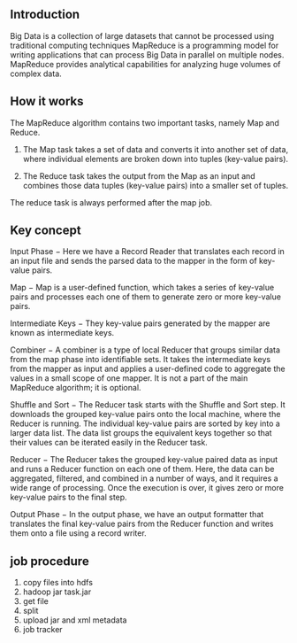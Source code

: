 ## Introduction
Big Data is a collection of large datasets that cannot be processed using traditional computing techniques
MapReduce is a programming model for writing applications that can process Big Data in parallel on multiple nodes. MapReduce provides analytical capabilities for analyzing huge volumes of complex data.

## How it works
The MapReduce algorithm contains two important tasks, namely Map and Reduce.

1. The Map task takes a set of data and converts it into another set of data, where individual elements are broken down into tuples (key-value pairs).

2. The Reduce task takes the output from the Map as an input and combines those data tuples (key-value pairs) into a smaller set of tuples.

The reduce task is always performed after the map job.


## Key concept
Input Phase − Here we have a Record Reader that translates each record in an input file and sends the parsed data to the mapper in the form of key-value pairs.

Map − Map is a user-defined function, which takes a series of key-value pairs and processes each one of them to generate zero or more key-value pairs.

Intermediate Keys − They key-value pairs generated by the mapper are known as intermediate keys.

Combiner − A combiner is a type of local Reducer that groups similar data from the map phase into identifiable sets. It takes the intermediate keys from the mapper as input and applies a user-defined code to aggregate the values in a small scope of one mapper. It is not a part of the main MapReduce algorithm; it is optional.

Shuffle and Sort − The Reducer task starts with the Shuffle and Sort step. It downloads the grouped key-value pairs onto the local machine, where the Reducer is running. The individual key-value pairs are sorted by key into a larger data list. The data list groups the equivalent keys together so that their values can be iterated easily in the Reducer task.

Reducer − The Reducer takes the grouped key-value paired data as input and runs a Reducer function on each one of them. Here, the data can be aggregated, filtered, and combined in a number of ways, and it requires a wide range of processing. Once the execution is over, it gives zero or more key-value pairs to the final step.

Output Phase − In the output phase, we have an output formatter that translates the final key-value pairs from the Reducer function and writes them onto a file using a record writer.


## job procedure
1. copy files into hdfs
2. hadoop jar task.jar 
3. get file
4. split 
5. upload jar and xml metadata
6. job tracker
